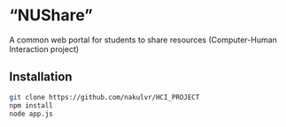# “NUShare”
A common web portal for students to share resources (Computer-Human Interaction project)

## Installation
```bash
git clone https://github.com/nakulvr/HCI_PROJECT
npm install
node app.js
```


